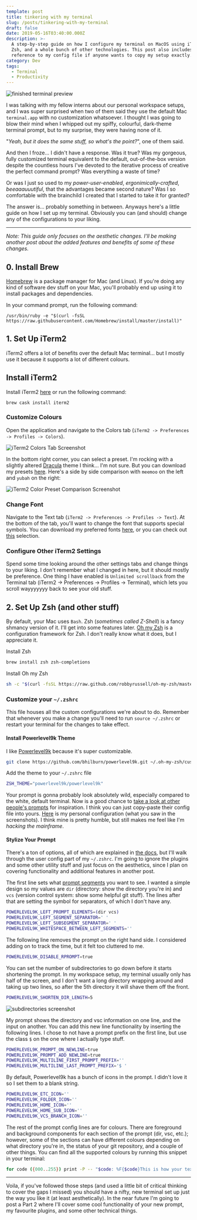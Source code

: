 ```yaml
---
template: post
title: tinkering with my terminal
slug: /posts/tinkering-with-my-terminal
draft: false
date: 2019-05-16T03:40:00.000Z
description: >-
  A step-by-step guide on how I configure my terminal on MacOS using iTerm2,
  Zsh, and a whole bunch of other technologies. This post also includes a
  reference to my config file if anyone wants to copy my setup exactly.
category: Dev
tags:
  - Terminal
  - Productivity
---
```


![finished terminal preview](/media/iterm2_screenshot.png "Fully Customized Terminal")

I was talking with my fellow interns about our personal workspace setups, and I was super surprised when two of them said they use the default Mac `terminal.app` with no customization whatsoever. I thought I was going to blow their mind when I whipped out my spiffy, colourful, dark-theme terminal prompt, but to my surprise, they were having none of it.

"_Yeah, but it does the same stuff, so what's the point?_", one of them said.

And then I froze... I didn't have a response. Was it true? Was my gorgeous, fully customized terminal equivalent to the default, out-of-the-box version despite the countless hours I've devoted to the iterative process of creative the perfect command prompt? Was everything a waste of time?

Or was I just so used to my _power-user-enabled_, _ergonimically-crafted_, _beeaaauuutiful_, that the advantages became second nature? Was I so comfortable with the brainchild I created that I started to take it for granted?

The answer is... probably something in between. Anyways here's a little guide on how I set up my terminal. Obviously you can (and should) change any of the configurations to your liking.

- - -

_Note: This guide only focuses on the aesthetic changes. I'll be making another post about the added features and benefits of some of these changes._

## 0. Install Brew

[Homebrew](https://brew.sh/) is a package manager for Mac (and Linux). If you're doing any kind of software dev stuff on your Mac, you'll probably end up using it to install packages and dependencies.

In your command prompt, run the following command:

```shell
/usr/bin/ruby -e "$(curl -fsSL https://raw.githubusercontent.com/Homebrew/install/master/install)"
```

## 1. Set Up iTerm2

iTerm2 offers a lot of benefits over the default Mac terminal... but I mostly use it because it supports a lot of different colours.

## Install iTerm2

Install iTerm2 [here](https://www.iterm2.com/) or run the following command:

```shell
brew cask install iterm2
```

### Customize Colours

Open the application and navigate to the Colors tab (`iTerm2 -> Preferences -> Profiles -> Colors`).

![iTerm2 Colors Tab Screenshot](/media/iterm2_colors.png "iTerm2 Colors Tab")

In the bottom right corner, you can select a preset. I'm rocking with a slightly altered [Dracula](https://draculatheme.com/iterm/) theme I think... I'm not sure. But you can download my presets [here](https://github.com/hunterwatson/dotfiles/tree/master/terminal/color_presets). Here's a side by side comparison with `meemoo` on the left and `yubah` on the right:

![iTerm2 Color Preset Comparison Screenshot](/media/iterm2_theme_comparison.png "iTerm2 Color Preset Comparison")

### Change Font

Navigate to the Text tab (`iTerm2 -> Preferences -> Profiles -> Text`). At the bottom of the tab, you'll want to change the font that supports special symbols. You can download my preferred fonts [here](https://github.com/hunterwatson/dotfiles/tree/master/terminal/fonts), or you can check out [this](https://github.com/ryanoasis/nerd-fonts#patched-fonts) selection.

### Configure Other iTerm2 Settings

Spend some time looking around the other settings tabs and change things to your liking. I don't remember what I changed in here, but it should mostly be preference. One thing I have enabled is `Unlimited scrollback` from the Terminal tab (iTerm2 -> Preferences -> Profiles -> Terminal), which lets you scroll wayyyyyyy back to see your old stuff.

## 2. Set Up Zsh (and other stuff)

By default, your Mac uses `Bash`. Zsh (_sometimes called Z-Shell_) is a fancy shmancy version of it. I'll get into some features later. [Oh my Zsh](https://ohmyz.sh/) is a configuration framework for Zsh. I don't really know what it does, but I appreciate it.

Install Zsh

```sh
brew install zsh zsh-completions
```

Install Oh my Zsh

```sh
sh -c "$(curl -fsSL https://raw.github.com/robbyrussell/oh-my-zsh/master/tools/install.sh)"
```

### Customize your `~/.zshrc`

This file houses all the custom configurations we're about to do. Remember that whenever you make a change you'll need to run `source ~/.zshrc` or restart your terminal for the changes to take effect.

#### Install Powerlevel9k Theme

I like [Powerlevel9k](https://github.com/bhilburn/powerlevel9k) because it's super customizable.

```sh
git clone https://github.com/bhilburn/powerlevel9k.git ~/.oh-my-zsh/custom/themes/powerlevel9k
```

Add the theme to your `~/.zshrc` file

```sh
ZSH_THEME="powerlevel9k/powerlevel9k"
```

Your prompt is gonna probably look absolutely wild, especially compared to the white, default terminal. Now is a good chance to [take a look at other people's prompts](https://github.com/bhilburn/powerlevel9k/wiki/Show-Off-Your-Config) for inspiration. I think you can just copy-paste their config file into yours. [Here](https://github.com/hunterwatson/dotfiles/blob/master/terminal/.zshrc) is my personal configuration (what you saw in the screenshots). I think mine is pretty humble, but still makes me feel like I'm _hacking the mainframe_.

#### Stylize Your Prompt

There's a ton of options, all of which are explained in [the docs](https://github.com/bhilburn/powerlevel9k/wiki/Stylizing-Your-Prompt), but I'll walk through the user config part of my `~/.zshrc`. I'm going to ignore the plugins and some other utility stuff and just focus on the aesthetics, since I plan on covering functionality and additional features in another post.

The first line sets what [prompt segments](https://github.com/bhilburn/powerlevel9k/blob/master/README.md#available-prompt-segments) you want to see. I wanted a simple design so my values are `dir` (directory: show the directory you're in) and `vcs` (version control system: show some helpful git stuff). The lines after that are setting the symbol for separators, of which I don't have any. 

```sh
POWERLEVEL9K_LEFT_PROMPT_ELEMENTS=(dir vcs)
POWERLEVEL9K_LEFT_SEGMENT_SEPARATOR=' '
POWERLEVEL9K_LEFT_SUBSEGMENT_SEPARATOR=' '
POWERLEVEL9K_WHITESPACE_BETWEEN_LEFT_SEGMENTS=''
```

The following line removes the prompt on the right hand side. I considered adding on to track the time, but it felt too cluttered to me.

```sh
POWERLEVEL9K_DISABLE_RPROMPT=true
```

You can set the number of subdirectories to go down before it starts shortening the prompt. In my workspace setup, my terminal usually only has half of the screen, and I don't want a long directory wrapping around and taking up two lines, so after the 5th directory it will shave them off the front.

```sh
POWERLEVEL9K_SHORTEN_DIR_LENGTH=5
```

![subdirectories screenshot](/media/iterm2_shorten.png "Shorten Subdirectories")

My prompt shows the directory and vsc information on one line, and the input on another. You can add this new line functionality by inserting the following lines. I chose to not have a prompt prefix on the first line, but use the class `$` on the one where I actually type stuff.

```sh
POWERLEVEL9K_PROMPT_ON_NEWLINE=true
POWERLEVEL9K_PROMPT_ADD_NEWLINE=true
POWERLEVEL9K_MULTILINE_FIRST_PROMPT_PREFIX=''
POWERLEVEL9K_MULTILINE_LAST_PROMPT_PREFIX='$ '
```

By default, Powerlevel9k has a bunch of icons in the prompt. I didn't love it so I set them to a blank string.

```sh
POWERLEVEL9K_ETC_ICON=''
POWERLEVEL9K_FOLDER_ICON=''
POWERLEVEL9K_HOME_ICON=''
POWERLEVEL9K_HOME_SUB_ICON=''
POWERLEVEL9K_VCS_BRANCH_ICON=''
```

The rest of the prompt config lines are for colours. There are foreground and background components for each section of the prompt (dir, vsc, etc.); however, some of the sections can have different colours depending on what directory you're in, the status of your git repository, and a couple of other things. You can find all the supported colours by running this snippet in your terminal:

```sh
for code ({000..255}) print -P -- "$code: %F{$code}This is how your text would look like%f"
```

- - -

Voila, if you've followed those steps (and used a little bit of critical thinking to cover the gaps I missed) you should have a nifty, new terminal set up just the way you like it (at least aesthetically). In the near future I'm going to post a Part 2 where I'll cover some cool functionality of your new prompt, my favourite plugins, and some other technical things.
